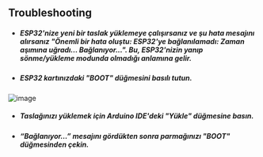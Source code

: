 ## Troubleshooting

- ##### ESP32'nize yeni bir taslak yüklemeye çalışırsanız ve şu hata mesajını alırsanız "Önemli bir hata oluştu: ESP32'ye bağlanılamadı: Zaman aşımına uğradı... Bağlanıyor...". Bu, ESP32'nizin yanıp sönme/yükleme modunda olmadığı anlamına gelir.
- ##### ESP32 kartınızdaki "BOOT" düğmesini basılı tutun.


![image](https://user-images.githubusercontent.com/112697142/217801373-60b05025-de8f-41c6-a5b5-538382cc074f.png)

- ##### Taslağınızı yüklemek için Arduino IDE'deki "Yükle" düğmesine basın.

- ##### “Bağlanıyor…” mesajını gördükten sonra parmağınızı "BOOT" düğmesinden çekin.



